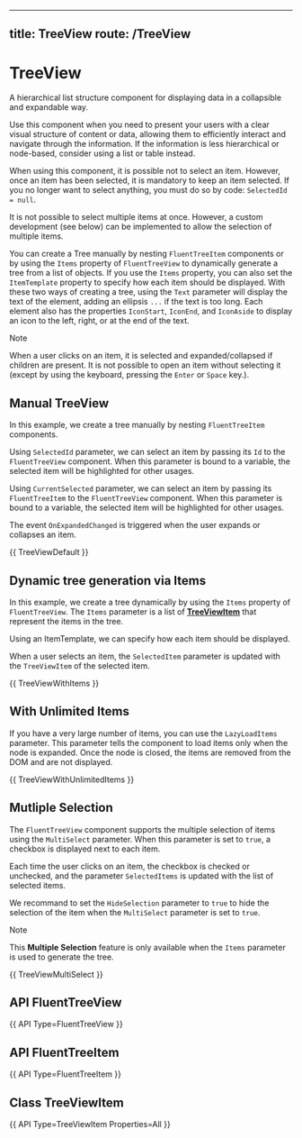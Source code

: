 
---
title: TreeView
route: /TreeView
---

# TreeView

A hierarchical list structure component for displaying data in a collapsible and expandable way.

Use this component when you need to present your users with a clear visual structure of content or data,
allowing them to efficiently interact and navigate through the information.
If the information is less hierarchical or node-based, consider using a list or table instead.

When using this component, it is possible not to select an item.
However, once an item has been selected, it is mandatory to keep an item selected.
If you no longer want to select anything, you must do so by code: `SelectedId = null`.

It is not possible to select multiple items at once. However, a custom development (see below) can be implemented to allow the selection of multiple items.

You can create a Tree manually by nesting `FluentTreeItem` components or by using the `Items` property of `FluentTreeView` to dynamically generate a tree from a list of objects.
If you use the `Items` property, you can also set the `ItemTemplate` property to specify how each item should be displayed.
With these two ways of creating a tree, using the `Text` parameter will display the text of the element, adding an ellipsis `...` if the text is too long.
Each element also has the properties `IconStart`, `IconEnd`, and `IconAside` to display an icon to the left, right, or at the end of the text.

> [!NOTE]
> When a user clicks on an item, it is selected and expanded/collapsed if children are present.
> It is not possible to open an item without selecting it (except by using the keyboard, pressing the `Enter` or `Space` key.).

## Manual TreeView

In this example, we create a tree manually by nesting `FluentTreeItem` components.

Using `SelectedId` parameter, we can select an item by passing its `Id` to the `FluentTreeView` component.
When this parameter is bound to a variable, the selected item will be highlighted for other usages.

Using `CurrentSelected` parameter, we can select an item by passing its `FluentTreeItem` to the `FluentTreeView` component.
When this parameter is bound to a variable, the selected item will be highlighted for other usages.

The event `OnExpandedChanged` is triggered when the user expands or collapses an item.

{{ TreeViewDefault }}

## Dynamic tree generation via Items

In this example, we create a tree dynamically by using the `Items` property of `FluentTreeView`.
The `Items` parameter is a list of [**TreeViewItem**](/TreeView#class-treeviewitem) that represent the items in the tree.

Using an ItemTemplate, we can specify how each item should be displayed.

When a user selects an item, the `SelectedItem` parameter is updated with the `TreeViewItem` of the selected item.

{{ TreeViewWithItems }}

## With Unlimited Items

If you have a very large number of items, you can use the `LazyLoadItems` parameter.
This parameter tells the component to load items only when the node is expanded.
Once the node is closed, the items are removed from the DOM and are not displayed.

{{ TreeViewWithUnlimitedItems }}

## Mutliple Selection

The `FluentTreeView` component supports the multiple selection of items using the `MultiSelect` parameter.
When this parameter is set to `true`, a checkbox is displayed next to each item.

Each time the user clicks on an item, the checkbox is checked or unchecked, and the parameter `SelectedItems`
is updated with the list of selected items.

We recommand to set the `HideSelection` parameter to `true` to hide the selection of the item when the `MultiSelect`
parameter is set to `true`.

> [!NOTE]
> This **Multiple Selection** feature is only available when the `Items` parameter is used to generate the tree.

{{ TreeViewMultiSelect }}

## API FluentTreeView

{{ API Type=FluentTreeView }}

## API FluentTreeItem

{{ API Type=FluentTreeItem }}

## Class TreeViewItem

{{ API Type=TreeViewItem Properties=All }}
